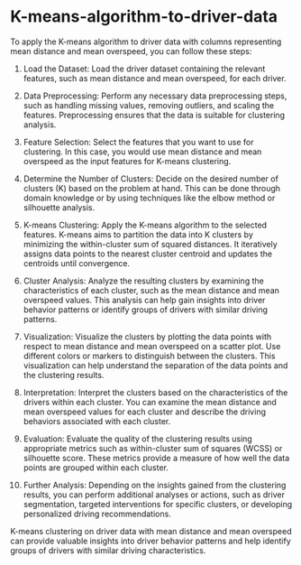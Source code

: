 # K-means-algorithm-to-driver-data


To apply the K-means algorithm to driver data with columns representing mean distance and mean overspeed, you can follow these steps:

1. Load the Dataset: Load the driver dataset containing the relevant features, such as mean distance and mean overspeed, for each driver.

2. Data Preprocessing: Perform any necessary data preprocessing steps, such as handling missing values, removing outliers, and scaling the features. Preprocessing ensures that the data is suitable for clustering analysis.

3. Feature Selection: Select the features that you want to use for clustering. In this case, you would use mean distance and mean overspeed as the input features for K-means clustering.

4. Determine the Number of Clusters: Decide on the desired number of clusters (K) based on the problem at hand. This can be done through domain knowledge or by using techniques like the elbow method or silhouette analysis.

5. K-means Clustering: Apply the K-means algorithm to the selected features. K-means aims to partition the data into K clusters by minimizing the within-cluster sum of squared distances. It iteratively assigns data points to the nearest cluster centroid and updates the centroids until convergence.

6. Cluster Analysis: Analyze the resulting clusters by examining the characteristics of each cluster, such as the mean distance and mean overspeed values. This analysis can help gain insights into driver behavior patterns or identify groups of drivers with similar driving patterns.

7. Visualization: Visualize the clusters by plotting the data points with respect to mean distance and mean overspeed on a scatter plot. Use different colors or markers to distinguish between the clusters. This visualization can help understand the separation of the data points and the clustering results.

8. Interpretation: Interpret the clusters based on the characteristics of the drivers within each cluster. You can examine the mean distance and mean overspeed values for each cluster and describe the driving behaviors associated with each cluster.

9. Evaluation: Evaluate the quality of the clustering results using appropriate metrics such as within-cluster sum of squares (WCSS) or silhouette score. These metrics provide a measure of how well the data points are grouped within each cluster.

10. Further Analysis: Depending on the insights gained from the clustering results, you can perform additional analyses or actions, such as driver segmentation, targeted interventions for specific clusters, or developing personalized driving recommendations.

K-means clustering on driver data with mean distance and mean overspeed can provide valuable insights into driver behavior patterns and help identify groups of drivers with similar driving characteristics.
